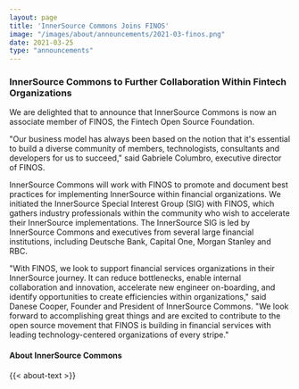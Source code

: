 ```yaml
---
layout: page
title: 'InnerSource Commons Joins FINOS'
image: "/images/about/announcements/2021-03-finos.png"
date: 2021-03-25
type: "announcements"
---
```


### InnerSource Commons to Further Collaboration Within Fintech Organizations

We are delighted that to announce that InnerSource Commons is now an associate member of FINOS, the Fintech Open Source Foundation. 

"Our business model has always been based on the notion that it's essential to build a diverse community of members, technologists, consultants and developers for us to succeed," said Gabriele Columbro, executive director of FINOS. 

InnerSource Commons will work with FINOS to promote and document best practices for implementing InnerSource within financial organizations. We initiated the InnerSource Special Interest Group (SIG) with FINOS, which gathers industry professionals within the community who wish to accelerate their InnerSource implementations. The InnerSource SIG is led by InnerSource Commons and executives from several large financial institutions, including Deutsche Bank, Capital One, Morgan Stanley and RBC.

"With FINOS, we look to support financial services organizations in their InnerSource journey. It can reduce bottlenecks, enable internal collaboration and innovation, accelerate new engineer on-boarding, and identify opportunities to create efficiencies within organizations," said Danese Cooper, Founder and President of InnerSource Commons. "We look forward to accomplishing great things and are excited to contribute to the open source movement that FINOS is building in financial services with leading technology-centered organizations of every stripe."

#### About InnerSource Commons

<p>
{{< about-text >}}
</p>